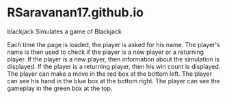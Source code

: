 # RSaravanan17.github.io

blackjack
Simulates a game of Blackjack

Each time the page is loaded, the player is asked for his name. The player's name is then used to check if the player is a new player or a returning player. If the player is a new player, then information about the simulation is displayed. If the player is a returning player, then his win count is displayed. The player can make a move in the red box at the bottom left. The player can see his hand in the blue box at the bottom right. The player can see the gameplay in the green box at the top.
